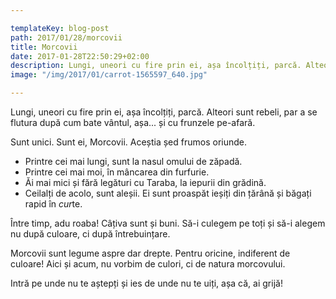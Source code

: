 ```yaml
---

templateKey: blog-post
path: 2017/01/28/morcovii
title: Morcovii
date: 2017-01-28T22:50:29+02:00
description: Lungi, uneori cu fire prin ei, așa încolțiți, parcă. Alteori sunt rebeli, par a se flutura după cum bate vântul, așa... și cu frunzele pe-afară.Sunt unici. Sunt ei, Morcovii. Acești
image: "/img/2017/01/carrot-1565597_640.jpg"

---
```

Lungi, uneori cu fire prin ei, așa încolțiți, parcă. Alteori sunt rebeli, par a se flutura după cum bate vântul, așa... și cu frunzele pe-afară.

Sunt unici. Sunt ei, Morcovii.
Aceștia șed frumos oriunde. 

- Printre cei mai lungi, sunt la nasul omului de zăpadă.
- Printre cei mai moi, în mâncarea din furfurie.
- Ăi mai mici și fără legături cu Taraba, la iepurii din grădină.
- Ceilalți de acolo, sunt aleșii. Ei sunt proaspăt ieșiți din țărână și băgați rapid în *cur*te. 

Între timp, adu roaba! Câțiva sunt și buni. Să-i culegem pe toți și să-i alegem nu după culoare, ci după întrebuințare.

Morcovii sunt legume aspre dar drepte. Pentru oricine, indiferent de culoare! Aici și acum, nu vorbim de culori, ci de natura morcovului.

Intră pe unde nu te aștepți și ies de unde nu te uiți, așa că, ai grijă!

